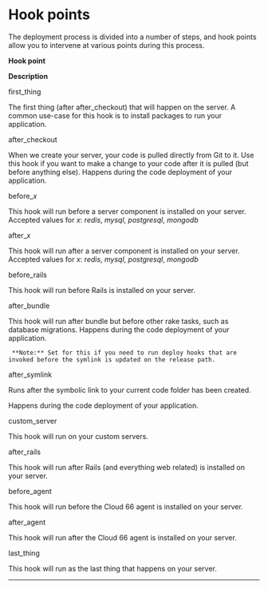 <!-- post: -->


# Hook points

The deployment process is divided into a number of steps, and hook points allow you to intervene at various points during this process.





	
**Hook point**

	
**Description**





	
first&#95;thing

	
The first thing (after after_checkout) that will happen on the server. A common use-case for this hook is to install packages to run your application.





	
after&#95;checkout

	
When we create your server, your code is pulled directly from Git to it. Use this hook if you want to make a change to your code after it is pulled (but before anything else). Happens during the code deployment of your application.





	
before&#95;_x_

	
This hook will run before a server component is installed on your server. Accepted values for _x_: _redis_, _mysql_, _postgresql_, _mongodb_





	
after&#95;_x_

	
This hook will run after a server component is installed on your server. Accepted values for _x_: _redis_, _mysql_, _postgresql_, _mongodb_





	
before&#95;rails

	
This hook will run before Rails is installed on your server.





	
after&#95;bundle

	
This hook will run after bundle but before other rake tasks, such as database migrations. Happens during the code deployment of your application.
	

	 **Note:** Set for this if you need to run deploy hooks that are invoked before the symlink is updated on the release path.
	






	
after&#95;symlink

	
Runs after the symbolic link to your current code folder has been created.   

Happens during the code deployment of your application.





	
custom&#95;server

	
This hook will run on your custom servers.





	
after&#95;rails

	
This hook will run after Rails (and everything web related) is installed on your server.





	
before&#95;agent

	
This hook will run before the Cloud 66 agent is installed on your server.





	
after&#95;agent

	
This hook will run after the Cloud 66 agent is installed on your server.





	
last&#95;thing

	
This hook will run as the last thing that happens on your server.






* * *

